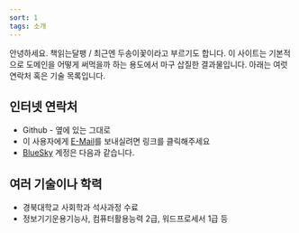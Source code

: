 ```yaml
---
sort: 1
tags: 소개
---
```


안녕하세요. 책읽는달팽 / 최근엔 두송이꽃이라고 부르기도 합니다. 이 사이트는 기본적으로 도메인을 어떻게 써먹을까 하는 용도에서 마구 삽질한 결과물입니다. 아래는 여럿 연락처 혹은 기술 목록입니다.

## 인터넷 연락처 ##
- Github - 옆에 있는 그대로
- 이 사용자에게 [E-Mail](mailto:bjh13579@gmail.com)를 보내실려면 링크를 클릭해주세요
- [BlueSky](https://bsky.app/profile/twoflower.readingsnail.pe.kr) 계정은 다음과 같습니다.

## 여러 기술이나 학력 ##
- 경북대학교 사회학과 석사과정 수료
- 정보기기운용기능사, 컴퓨터활용능력 2급, 워드프로세서 1급 등